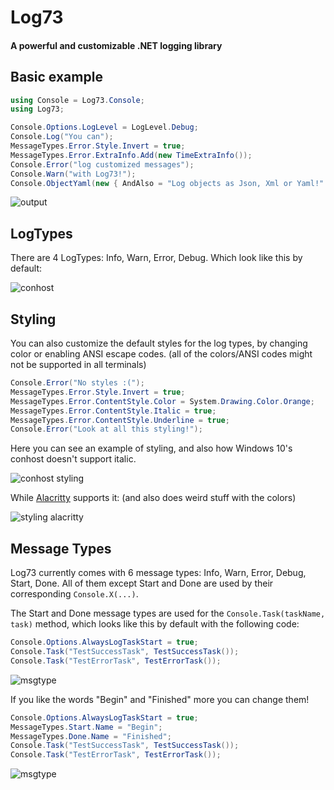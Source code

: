 # Log73

#### A powerful and customizable .NET logging library

## Basic example

```csharp
using Console = Log73.Console;
using Log73;

Console.Options.LogLevel = LogLevel.Debug;
Console.Log("You can");
MessageTypes.Error.Style.Invert = true;
MessageTypes.Error.ExtraInfo.Add(new TimeExtraInfo());
Console.Error("log customized messages");
Console.Warn("with Log73!");
Console.ObjectYaml(new { AndAlso = "Log objects as Json, Xml or Yaml!" });
```

![output](https://i.imgur.com/AI3b8Lk.png)

## LogTypes

There are 4 LogTypes: Info, Warn, Error, Debug. Which look like this by default:

![conhost](https://i.imgur.com/ynya3z8.png)

## Styling

You can also customize the default styles for the log types, by changing color or enabling ANSI escape codes. (all of the colors/ANSI codes might not be supported in all terminals)

```csharp
Console.Error("No styles :(");
MessageTypes.Error.Style.Invert = true;
MessageTypes.Error.ContentStyle.Color = System.Drawing.Color.Orange;
MessageTypes.Error.ContentStyle.Italic = true;
MessageTypes.Error.ContentStyle.Underline = true;
Console.Error("Look at all this styling!");
```



Here you can see an example of styling, and also how Windows 10's conhost doesn't support italic.

![conhost styling](https://i.imgur.com/L6j0HIr.png)

While [Alacritty](https://github.com/alacritty/alacritty) supports it: (and also does weird stuff with the colors)

![styling alacritty](https://i.imgur.com/lHP0Tsw.png)

## Message Types

Log73 currently comes with 6 message types: Info, Warn, Error, Debug, Start, Done. All of them except Start and Done are used by their corresponding `Console.X(...)`.

The Start and Done message types are used for the `Console.Task(taskName, task)` method, which looks like this by default with the following code:

```csharp
Console.Options.AlwaysLogTaskStart = true;
Console.Task("TestSuccessTask", TestSuccessTask());
Console.Task("TestErrorTask", TestErrorTask());
```

![msgtype](https://i.imgur.com/pR63J3H.png)

If you like the words "Begin" and "Finished" more you can change them!

```csharp
Console.Options.AlwaysLogTaskStart = true;
MessageTypes.Start.Name = "Begin";
MessageTypes.Done.Name = "Finished";
Console.Task("TestSuccessTask", TestSuccessTask());
Console.Task("TestErrorTask", TestErrorTask());
```

![msgtype](https://i.imgur.com/T21fobE.png)

